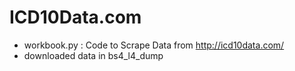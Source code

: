 # ICD10Data.com

- workbook.py : Code to Scrape Data from http://icd10data.com/
- downloaded data in bs4_l4_dump
